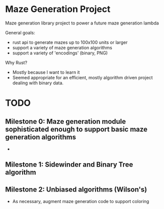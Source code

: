# Maze Generation Project

Maze generation library project to power a future maze generation lambda

General goals:

- rust api to generate mazes up to 100x100 units or larger
- support a variety of maze generation algorithms
- support a variety of 'encodings' (binary, PNG)

Why Rust?

- Mostly because I want to learn it
- Seemed appropriate for an efficient, mostly algorithm driven project dealing with binary data.

# TODO

## Milestone 0: Maze generation module sophisticated enough to support basic maze generation algorithms

-

## Milestone 1: Sidewinder and Binary Tree algorithm

## Milestone 2: Unbiased algorithms (Wilson's)

- As necessary, augment maze generation code to support coloring
